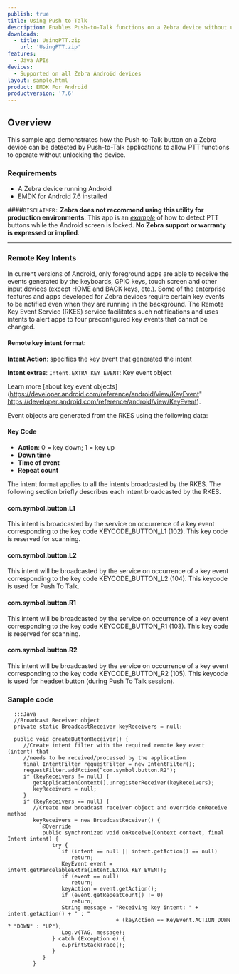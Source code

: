 ```yaml
---
publish: true
title: Using Push-to-Talk
description: Enables Push-to-Talk functions on a Zebra device without unlocking it  
downloads:
  - title: UsingPTT.zip
    url: 'UsingPTT.zip'
features:
  - Java APIs
devices:
  - Supported on all Zebra Android devices
layout: sample.html
product: EMDK For Android
productversion: '7.6'
---
```


## Overview
This sample app demonstrates how the Push-to-Talk button on a Zebra device can be detected by Push-to-Talk applications to allow PTT functions to operate without unlocking the device. 

### Requirements
* A Zebra device running Android
* EMDK for Android 7.6 installed

####`DISCLAIMER:`
**Zebra does not recommend using this utility for production environments**. This app is an *<u>example</u>* of how to detect PTT buttons while the Android screen is locked. **No Zebra support or warranty is expressed or implied**.  

-----

### Remote Key Intents
In current versions of Android, only foreground apps are able to receive the events generated by the keyboards, GPIO keys, touch screen and other input devices (except HOME and BACK keys, etc.). Some of the enterprise features and apps developed for Zebra devices require certain key events to be notified even when they are running in the background. The Remote Key Event Service (RKES) service  facilitates such notifications and uses intents to alert apps to four preconfigured key events that cannot be changed.

#### Remote key intent format:

**Intent Action**: specifies the key event that generated the intent

**Intent extras**:
`Intent.EXTRA_KEY_EVENT`: Key event object 

Learn more [about key event objects](https://developer.android.com/reference/android/view/KeyEvent" https://developer.android.com/reference/android/view/KeyEvent).

Event objects are generated from the RKES using the following data:

#### Key Code

* **Action**: 0 = key down; 1 = key up
* **Down time**
* **Time of event**
* **Repeat count**

The intent format applies to all the intents broadcasted by the RKES. The following section briefly describes each intent broadcasted by the RKES. 

#### com.symbol.button.L1
This intent is broadcasted by the service on occurrence of a key event corresponding to the key code KEYCODE_BUTTON_L1 (102).  This key code is reserved for scanning.

#### com.symbol.button.L2
This intent will be broadcasted by the service on occurrence of a key event corresponding to the key code KEYCODE_BUTTON_L2 (104). This keycode is used for Push To Talk.

#### com.symbol.button.R1
This intent will be broadcasted by the service on occurrence of a key event corresponding to the key code KEYCODE_BUTTON_R1 (103).  This key code is reserved for scanning.

#### com.symbol.button.R2
This intent will be broadcasted by the service on occurrence of a key event corresponding to the key code KEYCODE_BUTTON_R2 (105).  This keycode is used for headset button (during Push To Talk session).

### Sample code

      :::Java
      //Broadcast Receiver object
      private static BroadcastReceiver keyReceivers = null;

      public void createButtonReceiver() {
         //Create intent filter with the required remote key event (intent) that
         //needs to be received/processed by the application
         final IntentFilter requestFilter = new IntentFilter();
         requestFilter.addAction(“com.symbol.button.R2");
         if (keyReceivers != null) {
            getApplicationContext().unregisterReceiver(keyReceivers);
            keyReceivers = null;
         }
         if (keyReceivers == null) {
            //Create new broadcast receiver object and override onReceive method
            keyReceivers = new BroadcastReceiver() {
               @Override
               public synchronized void onReceive(Context context, final Intent intent) {
                  try {
                     if (intent == null || intent.getAction() == null)
                        return;
                     KeyEvent event = intent.getParcelableExtra(Intent.EXTRA_KEY_EVENT);
                     if (event == null)
                        return;
                     keyAction = event.getAction();
                     if (event.getRepeatCount() != 0)
                        return;
                     String message = "Receiving key intent: " + intent.getAction() + " : "
                                      + (keyAction == KeyEvent.ACTION_DOWN ? "DOWN" : "UP");
                     Log.v(TAG, message);
                  } catch (Exception e) {
                     e.printStackTrace();
                  }
               }
            }
